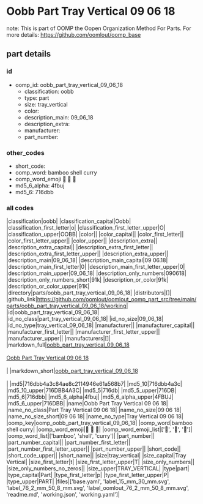 # Oobb Part Tray Vertical 09 06 18  

note: This is part of OOMP the Oopen Organization Method For Parts. For more details: https://github.com/oomlout/oomp_base

##  part details





### id
* oomp_id: oobb_part_tray_vertical_09_06_18
  * classification: oobb
  * type: part
  * size: tray_vertical
  * color: 
  * description_main: 09_06_18
  * description_extra: 
  * manufacturer: 
  * part_number: 

### other_codes
* short_code: 
* oomp_word: bamboo shell curry
* oomp_word_emoji :bamboo: :shell: :curry:
* md5_6_alpha: 4fbuj
* md5_6: 716dbb

### all codes 
|classification|oobb|
|classification_capital|Oobb|
|classification_first_letter|o|
|classification_first_letter_upper|O|
|classification_upper|OOBB|
|color||
|color_capital||
|color_first_letter||
|color_first_letter_upper||
|color_upper||
|description_extra||
|description_extra_capital||
|description_extra_first_letter||
|description_extra_first_letter_upper||
|description_extra_upper||
|description_main|09_06_18|
|description_main_capital|09 06.18|
|description_main_first_letter|0|
|description_main_first_letter_upper|0|
|description_main_upper|09_06_18|
|description_only_numbers|090618|
|description_only_numbers_short|91k|
|description_or_color|91k|
|description_or_color_upper|91K|
|directory|parts/oobb_part_tray_vertical_09_06_18|
|distributors|[]|
|github_link|https://github.com/oomlout/oomlout_oomp_part_src/tree/main/parts/oobb_part_tray_vertical_09_06_18/working|
|id|oobb_part_tray_vertical_09_06_18|
|id_no_class|part_tray_vertical_09_06_18|
|id_no_size|09_06_18|
|id_no_type|tray_vertical_09_06_18|
|manufacturer||
|manufacturer_capital||
|manufacturer_first_letter||
|manufacturer_first_letter_upper||
|manufacturer_upper||
|manufacturers|[]|
|markdown_full|[oobb_part_tray_vertical_09_06_18](https://github.com/oomlout/oomlout_oomp_part_src/tree/main/parts/oobb_part_tray_vertical_09_06_18/working)<br>[](https://github.com/oomlout/oomlout_oomp_part_src/tree/main/parts/oobb_part_tray_vertical_09_06_18/working)<br>[Oobb Part Tray Vertical 09 06 18](https://github.com/oomlout/oomlout_oomp_part_src/tree/main/parts/oobb_part_tray_vertical_09_06_18/working)<br><br>|
|markdown_short|[oobb_part_tray_vertical_09_06_18](https://github.com/oomlout/oomlout_oomp_part_src/tree/main/parts/oobb_part_tray_vertical_09_06_18/working)<br><br>|
|md5|716dbb4a3c84ae8c2114946e61a568b7|
|md5_10|716dbb4a3c|
|md5_10_upper|716DBB4A3C|
|md5_5|716db|
|md5_5_upper|716DB|
|md5_6|716dbb|
|md5_6_alpha|4fbuj|
|md5_6_alpha_upper|4FBUJ|
|md5_6_upper|716DBB|
|name|Oobb Part Tray Vertical 09 06 18|
|name_no_class|Part Tray Vertical 09 06 18|
|name_no_size|09 06 18|
|name_no_size_short|09 06 18|
|name_no_type|Tray Vertical 09 06 18|
|oomp_key|oomp_oobb_part_tray_vertical_09_06_18|
|oomp_word|bamboo shell curry|
|oomp_word_emoji|:bamboo: :shell: :curry:|
|oomp_word_emoji_list|[':bamboo:', ':shell:', ':curry:']|
|oomp_word_list|['bamboo', 'shell', 'curry']|
|part_number||
|part_number_capital||
|part_number_first_letter||
|part_number_first_letter_upper||
|part_number_upper||
|short_code||
|short_code_upper||
|short_name||
|size|tray_vertical|
|size_capital|Tray Vertical|
|size_first_letter|t|
|size_first_letter_upper|T|
|size_only_numbers||
|size_only_numbers_no_zeros||
|size_upper|TRAY_VERTICAL|
|type|part|
|type_capital|Part|
|type_first_letter|p|
|type_first_letter_upper|P|
|type_upper|PART|
|files|['base.yaml', 'label_15_mm_30_mm.svg', 'label_76_2_mm_50_8_mm.svg', 'label_oomlout_76_2_mm_50_8_mm.svg', 'readme.md', 'working.json', 'working.yaml']|
